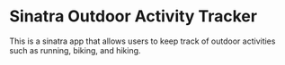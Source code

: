 # Sinatra Outdoor Activity Tracker

This is a sinatra app that allows users to keep track of outdoor activities such as running, biking, and hiking.